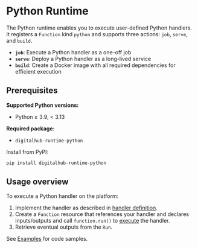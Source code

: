 # Python Runtime

The Python runtime enables you to execute user-defined Python handlers. It registers a `Function` kind `python` and supports three actions: `job`, `serve`, and `build`.

- **`job`**: Execute a Python handler as a one-off job
- **`serve`**: Deploy a Python handler as a long-lived service
- **`build`**: Create a Docker image with all required dependencies for efficient execution

## Prerequisites

**Supported Python versions:**

- Python ≥ 3.9, < 3.13

**Required package:**

- `digitalhub-runtime-python`

Install from PyPI:

```bash
pip install digitalhub-runtime-python
```

## Usage overview

To execute a Python handler on the platform:

1. Implement the handler as described in [handler definition](define-function.md).
2. Create a `Function` resource that references your handler and declares inputs/outputs and call `function.run()` to [execute](execution.md) the handler.
3. Retrieve eventual outputs from the `Run`.

See [Examples](examples.md) for code samples.
